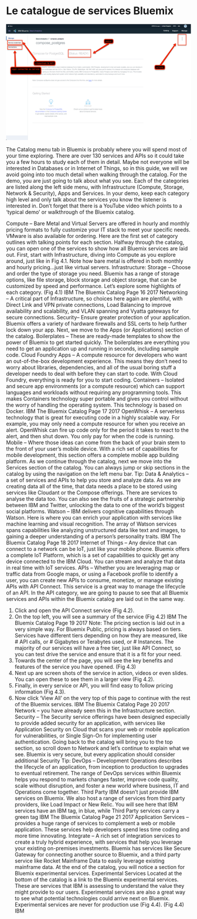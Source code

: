 # Le catalogue de services Bluemix

<center>
      <img src="services-details.png" width="600" />
</center>


The Catalog menu tab in Bluemix is probably where you will spend most of
your time exploring. There are over 130 services and APIs so it could take
you a few hours to study each of them in detail. Maybe not everyone will
be interested in Databases or in Internet of Things, so in this guide, we will
we avoid going into too much detail when walking through the catalog.
For the demo, you are just going to talk about what you see. Each of the
categories are listed along the left side menu, with Infrastructure
(Compute, Storage, Network & Security), Apps and Services. In your demo,
keep each category high level and only talk about the services you know
the listener is interested in.
Don’t forget that there is a YouTube video which points to a ‘typical demo’
or walkthrough of the Bluemix catalog.

Compute – Bare Metal and Virtual Servers are offered in hourly
and monthly pricing formats to fully customize your IT stack to
meet your specific needs. VMware is also available for
ordering.
Here are the first set of category outlines with talking points for each
section. Halfway through the catalog, you can open one of the services to
show how all Bluemix services are laid out.
First, start with Infrastructure, diving into Compute as you explore around,
just like in Fig 4.1. Note how bare metal is offered in both monthly and
hourly pricing…just like virtual servers.
Infrastructure:
Storage – Choose and order the type of storage you need.
Bluemix has a range of storage options, like file storage, block
storage and object storage, that can be customized by speed
and performance.
Let’s explore some highlights of each category.
(Fig 4.1)
IBM
The Bluemix Catalog
Page 16 2017
Networking – A critical part of Infrastructure, so choices here
again are plentiful, with Direct Link and VPN private
connections, Load Balancing to improve availability and
scalability, and VLAN spanning and Vyatta gateways for secure
connections.
Security– Ensure greater protection of your application.
Bluemix offers a variety of hardware firewalls and SSL certs to
help further lock down your app.
Next, we move to the Apps (or Applications) section of the catalog.
Boilerplates – These are ready-made templates to show the
power of Bluemix to get started quickly. The boilerplates are
everything you need to get an application up and running in
seconds, including sample code.
Cloud Foundry Apps – A compute resource for developers who
want an out-of-the-box development experience. This means
they don’t need to worry about libraries, dependencies, and all
of the usual boring stuff a developer needs to deal with before
they can start to code. With Cloud Foundry, everything is ready
for you to start coding.
Containers – Isolated and secure app environments (or a
compute resource) which can support languages and
workloads without requiring any programming tools. This
makes Containers technology super portable and gives you
control without the worry of handling the operating system.
This technology is based on Docker.
IBM
The Bluemix Catalog
Page 17 2017
OpenWhisk – A serverless technology that is great for
executing code in a highly scalable way. For example, you may
only need a compute resource for when you receive an alert.
OpenWhisk can fire up code only for the period it takes to react
to the alert, and then shut down. You only pay for when the
code is running.
Mobile – Where those ideas can come from the back of your
brain stem to the front of your user’s mobile device. With a rich
set of capabilities for mobile development, this section offers a
complete mobile app building platform.
As we continue through the catalog, next we move into the Services
section of the catalog.
You can always jump or skip sections in the catalog by using
the navigation on the left menu bar.
Tip:
Data & Analytics – a set of services and APIs to help you store
and analyze data. As we are creating data all of the time, that
data needs a place to be stored using services like Cloudant or
the Compose offerings. There are services to analyse the data
too. You can also see the fruits of a strategic partnership
between IBM and Twitter, unlocking the data to one of the
world’s biggest social platforms.
Watson – IBM delivers cognitive capabilities through Watson.
Here is where you can enrich your application with services like
machine learning and visual recognition. The array of Watson
services spans capabilities like analyzing unstructured data like
text and images, to gaining a deeper understanding of a
person’s personality traits.
IBM
The Bluemix Catalog
Page 18 2017
Internet of Things – Any device that can connect to a network
can be IoT, just like your mobile phone. Bluemix offers a
complete IoT Platform, which is a set of capabilities to quickly
get any device connected to the IBM Cloud. You can stream
and analyze that data in real time with IoT services.
APIs – Whether you are leveraging map or traffic data from
Google maps, or using a Facebook profile to identify a user, you
can create new APIs to consume, monetize, or manage existing
APIs with API Connect. This service is a great way to manage
the lifecycle of an API.
In the API category, we are going to pause to see that all Bluemix services
and APIs within the Bluemix catalog are laid out in the same way.
1. Click and open the API Connect service (Fig 4.2).
2. On the top left, you will see a summary of the service
(Fig 4.2)
IBM
The Bluemix Catalog
Page 19 2017
Note:
The pricing section is laid out in a very simple way. For Bluemix
Public, pricing is always based on tiers. Services have different tiers
depending on how they are measured, like # API calls, or #
Gigabytes or Terabytes used, or # Instances. The majority of our
services will have a free tier, just like API Connect, so you can test
drive the service and ensure that it is a fit for your need.
3. Towards the center of the page, you will see the key benefits and
features of the service you have opened.
(Fig 4.3)
4. Next up are screen shots of the service in action, videos or even slides.
You can open these to see them in a larger view (Fig 4.2).
5. Finally, in every service or API, you will find easy to follow pricing
information (Fig 4.3).
6. Now click ‘View All’ on the very top of this page to continue with the
rest of the Bluemix services.
IBM
The Bluemix Catalog
Page 20 2017
Network – you have already seen this in the Infrastructure
section.
Security – The Security service offerings have been designed
especially to provide added security for an application, with
services like Application Security on Cloud that scans your web
or mobile application for vulnerabilities, or Single Sign-On for
implementing user authentication.
Going back to the catalog will bring you to the top section, so scroll down
to Network and let’s continue to explain what we see.
Bluemix is very secure, but every application
should consider additional Security
Tip:
DevOps – Development Operations describes the lifecycle of an
application, from inception to production to upgrades to
eventual retirement. The range of DevOps services within
Bluemix helps you respond to markets changes faster, improve
code quality, scale without disruption, and foster a new world
where business, IT and Operations come together.
Third Party
IBM doesn’t just provide IBM services on Bluemix. We also
host a range of services from third party providers, like Load
Impact or New Relic. You will see here that IBM services have
an IBM tag, in blue, while Third Party services carry a green tag
IBM
The Bluemix Catalog
Page 21 2017
Application Services – provides a huge range of services to
complement a web or mobile application. These services help
developers spend less time coding and more time innovating.
Integrate – A rich set of integration services to create a truly
hybrid experience, with services that help you leverage your
existing on-premises investments. Bluemix has services like
Secure Gateway for connecting another source to Bluemix, and
a third party service like Rocket Mainframe Data to easily
leverage existing mainframe data.
At the end of the catalog, you will notice a section for Bluemix
experimental services.
Experimental Services
Located at the bottom of the catalog is a link to the Bluemix
experimental services. These are services that IBM is assessing
to understand the value they might provide to our users.
Experimental services are also a great way to see what
potential technologies could arrive next on Bluemix.
Experimental services are never for production use (Fig 4.4).
(Fig 4.4)
IBM
